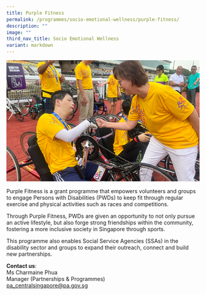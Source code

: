 ```yaml
---
title: Purple Fitness
permalink: /programmes/socio-emotional-wellness/purple-fitness/
description: ""
image: ""
third_nav_title: Socio Emotional Wellness
variant: markdown
---
```

![Sole_Mates](/images/Programmes/SM1.jpg)

Purple Fitness is a grant programme that empowers volunteers and groups to engage Persons with Disabilities (PWDs) to keep fit through regular exercise and physical activities such as races and competitions. 

Through Purple Fitness, PWDs are given an opportunity to not only pursue an active lifestyle, but also forge strong friendships within the community, fostering a more inclusive society in Singapore through sports. 

This programme also enables Social Service Agencies (SSAs) in the disability sector and groups to expand their outreach, connect and build new partnerships.

**Contact us**:  
Ms Charmaine Phua  
Manager (Partnerships &amp; Programmes)  
[pa_centralsingapore@pa.gov.sg](mailto:pa_centralsingapore@pa.gov.sg)